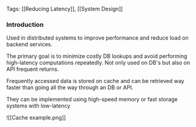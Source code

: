 
Tags: [[Reducing Latency]], [[System Design]]

### Introduction

Used in distributed systems to improve performance and reduce load on backend services.

The primary goal is to minimize costly DB lookups and avoid performing high-latency computations repeatedly. Not only used on DB's but also on API frequent returns.

Frequently accessed data is stored on cache and can be retrieved way faster than going all the way through an DB or API. 

They can be implemented using high-speed memory or fast storage systems with low-latency

![[Cache example.png]]